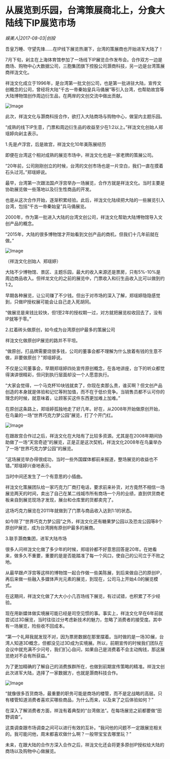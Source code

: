 # 从展览到乐园，台湾策展商北上，分食大陆线下IP展览市场

*娱美人|2017-08-03|创投*

吾皇万睡、守望先锋……在IP线下展览热潮下，台湾的策展商也开始进军大陆了！

7月下旬，剁主在上海体育馆参加了一场线下IP展览合作发布会。合作双方一边是商场、购物中心大数据公司，三胞集团旗下控股公司灏商科技，另一边是台湾策展商祥泷文化。

祥泷文化成立于1996年，是台湾第一批文创公司，也是第一批进驻大陆，宣传文创概念的公司，曾经将大陆“千古一帝秦始皇兵马俑展”等引入台湾，也帮助故宫等大陆博物馆创作周边衍生品，在两岸的文创交流中做出贡献。

![Image](http://si1.go2yd.com/get-image/0FeL6FJSBbk)

此次，祥泷文化与灏商科技合作，欲打入大陆商场与购物中心，做室内主题乐园。

“成熟的线下IP生意，门票和周边衍生品的收益至少在1:2以上。”祥泷文化创始人郑瑶婷向剁主表示。

1.先是卢浮宫，后是故宫，祥泷文化10年美陈展经历

即便在台湾这个相对成熟的展览市场中，祥泷文化也是一家老牌的策展公司。

“20年前，公司刚刚创立的时候，台湾的文创市场也是一片空白，我们一直在摸着石头过河。”郑瑶婷说。

最早，台湾第一次跟法国卢浮宫举办一场展览，合作方就是祥泷文化。当时主要是协助展览做一些落地以及衍生性商品的开发。

也是从这次合作开始，逐渐积累经验。此后，祥泷文化陆续把大陆的一些展览引入台湾，包括“千古一帝秦始皇”兵马俑展览。

2000年，作为第一批进入大陆的台湾文创公司，祥泷文化帮助大陆博物馆导入文创产品的概念。

“2015年，大陆的很多博物馆才开始看到文创产品的商机，但我们十几年前就在做。”

![Image](http://si1.go2yd.com/get-image/0FeL6AzGdlo)

（祥泷文化创始人  郑瑶婷）

大陆不少博物馆、景区、主题乐园，最大的收入来源还是票房，只有5%-10%是周边商品收入。但祥龙文化的之前的展览中，门票收入和衍生品收入比可以做到约1:2。

早期各种展览，让公司赚了不少钱。但出于对市场的深入了解，郑瑶婷隐隐感觉到，只做IP授权展可能会让自己走入死胡同。

“做展览是来钱比较快，但1至2年的授权期一过，对方就把展览权收回去了，没有IP就等于零。”

2.扛着砖头做原创，如今成为台湾原创IP最多的策展公司

祥泷文化做原创IP展览的路并不平坦。

“做原创，打品牌需要烧很多钱，公司的董事会都不理解为什么放着有钱的生意不做，非要做原创？”郑瑶婷说。

不仅是公司董事会，早期郑瑶婷四处宣传原创概念，在各地讲座，台下的听众都觉得演讲很精彩，但问到执行层面却没一个人愿意执行。

“大家会觉得，一个马克杯10块钱就卖了，你现在卖那么贵，谁买啊？但文创产品创造的本身就是体验和记忆等附加值，而不在于低价竞争。当销售员都不认可你的理念的时候，就意味着，让顾客买这件东西更加难上加难。”

在原创这条路上，郑瑶婷孤独地走了好几年。好在，从2008年开始做原创开始，在鸟巢的一场“世界巧克力梦公园”展览，打了个开门红。

![Image](http://si1.go2yd.com/get-image/0FeL6CHUKjg)

在跟故宫合作过之后，祥泷文化在大陆有了比较多资源。尤其是在2008年期间协助做了一场“天宫奇迹”的展览，正是正是这次契机，祥泷文化2008年在鸟巢举办了一场“世界巧克力梦公园”的展览。

“这场展览举办得很成功，当时一些外国媒体都前来报道，整场展览的收益也不错。”郑瑶婷兴奋地表示。

当时中间还发生了一个有意思的小插曲。

祥泷文化策展团队给一家巧克力厂商打电话，要求前来补货，对方竟然不相信一场展览两天的时间，卖出了自己在某二线城市所有商场一个月的业绩，直到供货商老板亲自到展览现场才发现，展台和仓库里的货都卖完了。

这场巧克力展览在2011年就做到了门票与商品收入达到1:1的状态。

如今除了“世界巧克力梦公园”之外，祥泷文化还有糖果梦公园以及恐龙公园等8个原创IP展览，成为台湾拥有原创IP最多的展商。

3.联手灏商集团，进军大陆市场

很多人问祥泷文化做了多少年的时候，郑瑶铃都不好意思回答是20年。在她看来，做多久不重要，重要的是是否能踏准了每一个风口，使自己的公司立于不败之地。

从最早跟卢浮宫等这样的博物馆一起合作做一些美陈展，到后来做自己的原创IP，再后来做一些融入多媒体声光元素的展览，到现在，公司马上开始4.0的展览模式。

在这期间，祥泷文化做了大大小小几百场线下展览，有过试错，也积累了不少经验。

现在用新媒体做实境展可能已经是司空见惯的事。事实上，祥泷文化早在6年前就尝试过3D展览，当时往往过分考虑新技术的魅力，忽略了消费者的接受度。其中有一场展览，险些收不回成本。

“第一个礼拜我就发现不对，因为票房数据在那里摆着。当时做的是一场3D展，台湾人知道3D概念，但都没见过3D成为实境展。所以，前期宣传的时候我们团队在会议中就充满不少问号，我们扪心自问，如果自己是消费着不会主动掏钱，那这展览绝对不会有所获益。”

为了更加精确的了解自己的消费族群所在，也做到前期宣传策略的精准。祥泷文创此次进军大陆，选择了一家数据方，也就是灏商科技合作。

![Image](http://si1.go2yd.com/get-image/0FeL6DZwjBY)

“就像很多百货商场，最重要的职务可能是商场的楼管，而不是定战略的高层。只有楼管知道消费者喜欢买哪些商品，为什么而来，以及来了之后体验如何？”

在深入了解消费者方面，祥泷有着典型的“台湾做法”。在每场展览之前都要做“田野调查”。

这类调查跟市场调查之间可以进行有效的互补。“我问他的问题不一定跟展览相关的。我可能问他，周末都喜欢做什么啊？一般带宝宝去哪里玩？”

未来，在跟大陆的合作方深入合作之后，祥泷文化还会将更多原创IP授权给大陆的商场以及购物中心做展览。


